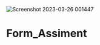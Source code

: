 ![Screenshot 2023-03-26 001447](https://user-images.githubusercontent.com/118845699/227735708-f92cde34-3fc2-41a1-8754-5beb5669dc55.png)
# Form_Assiment
